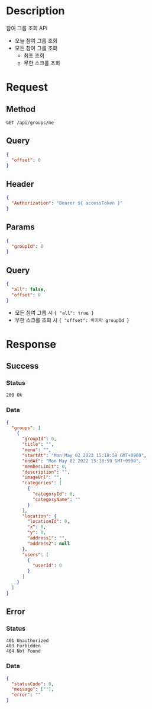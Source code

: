 # Description

참여 그룹 조회 API

- 오늘 참여 그룹 조회
- 모든 참여 그룹 조회
  - 최초 조회
  - 무한 스크롤 조회

# Request

## Method

```
GET /api/groups/me
```

## Query

```json
{
  "offset": 0
}
```

## Header

```json
{
  "Authorization": "Bearer ${ accessToken }"
}
```

## Params

```json
{
  "groupId": 0
}
```

## Query

```json
{
  "all": false,
  "offset": 0
}
```

- 모든 참여 그룹 시 `{ "all": true }`
- 무한 스크롤 조회 시 `{ "offset": 마지막 groupId }`

# Response

## Success

### Status

```
200 Ok
```

### Data

```json
{
  "groups": [
    {
      "groupId": 0,
      "title": "",
      "menu": "",
      "startAt": "Mon May 02 2022 15:18:59 GMT+0900",
      "endAt": "Mon May 02 2022 15:18:59 GMT+0900",
      "memberLimit": 0,
      "description": "",
      "imageUrl": "",
      "categories": [
        {
          "categoryId": 0,
          "categoryName": ""
        }
      ],
      "location": {
        "locationId": 0,
        "x": 0,
        "y": 0,
        "address1": "",
        "address2": null
      },
      "users": [
        {
          "userId": 0
        }
      ]
    }
  ]
}
```

## Error

### Status

```
401 Unauthorized
403 Forbidden
404 Not Found
```

### Data

```json
{
  "statusCode": 0,
  "message": [""],
  "error": ""
}
```
